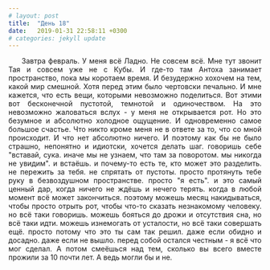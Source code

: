 ```yaml
---
# layout: post
title:  "День 18"
date:   2019-01-31 22:58:11 +0300
# categories: jekyll update
---
```


<div style="text-align: justify">
&nbsp;&nbsp;&nbsp;&nbsp;
Завтра февраль. У меня всё
Ладно. Не совсем всё. Мне тут звонит Тая и совсем уже не с Кубы. И где-то там Антоха занимает пространство, пока мы коротаем время. И безудержно хохочем на тем, какой мир смешной. Хотя перед этим было чертовски печально. И мне кажется, что есть вещи, которыми невозможно поделиться. Вот этими вот бесконечной пустотой, темнотой и одиночеством. На это невозможно жаловаться вслух - у меня не открывается рот. Но это безумное и абсолютно холодное ощущение. И одновременно самое большое счастье. Что никто кроме меня не в ответе за то, что со мной происходит. И что нет абсолютно ничего. И поэтому как бы не было страшно, непонятно и идиотски, хочется делать шаг. говоришь себе "вставай, сука. иначе мы не узнаем, что там за поворотом. мы никогда не увидим". и встаёшь. и почему-то есть те, кто может это разделить. не пережить за тебя. не спрятать от пустоты. просто протянуть тебе руку в безвоздушном пространстве. просто "я есть". и это самый ценный дар, когда ничего не ждёшь и нечего терять. когда в любой момент всё может закончиться. поэтому можешь месяц накидываться, чтобы просто отрыть рот, чтобы что-то сказать незнакомому человеку. но всё таки говоришь. можешь бояться до дрожи и отсутствия сна, но всё таки идти. можешь изнемогать от усталости, но всё таки совершать ещё. просто потому что это ты сам так решил. даже если обидно и досадно. даже если не вышло. перед собой остался честным - я всё что мог сделал. А потом смеёшься над тем, сколько вы всего вместе прожили за 10 почти лет. А ведь могли бы и не.
</div>

<div class="container">
  <div class="image-gallery">
    <div class="column">
      <div class="image-item">
        <img src="{{site.baseurl}}/assets/images/92.png" alt="" />
        <div class="overlay"><span></span></div>
      </div>
      <div class="image-item">
        <img src="{{site.baseurl}}/assets/images/94.png" alt="" />
        <div class="overlay"><span></span></div>
      </div>
    </div>
    <div class="column">
      <div class="image-item">
        <img src="{{site.baseurl}}/assets/images/93.png" alt="" />
        <div class="overlay"><span></span></div>
      </div>
    </div>
  </div>
</div>

